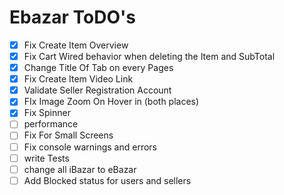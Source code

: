# Ebazar ToDO's

- [x] Fix Create Item Overview
- [x] Fix Cart Wired behavior when deleting the Item and SubTotal
- [x] Change Title Of Tab on every Pages
- [x] Fix Create Item Video Link
- [x] Validate Seller Registration Account
- [x] FIx Image Zoom On Hover in (both places)
- [x] Fix Spinner
- [ ] performance
- [ ] Fix For Small Screens
- [ ] Fix console warnings and errors
- [ ] write Tests
- [ ] change all iBazar to eBazar
- [ ] Add Blocked status for users and sellers
